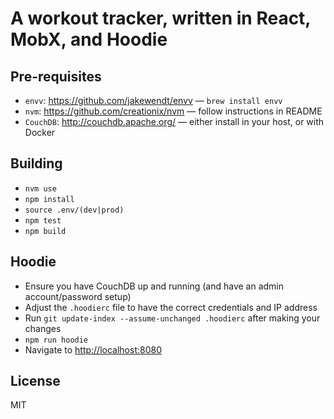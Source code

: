 # A workout tracker, written in React, MobX, and Hoodie

## Pre-requisites

- `envv`: https://github.com/jakewendt/envv &mdash; `brew install envv`
- `nvm`: https://github.com/creationix/nvm &mdash; follow instructions in README
- `CouchDB`: http://couchdb.apache.org/ &mdash; either install in your host, or with Docker

## Building

- `nvm use`
- `npm install`
- `source .env/(dev|prod)`
- `npm test`
- `npm build`

## Hoodie

- Ensure you have CouchDB up and running (and have an admin account/password setup)
- Adjust the `.hoodierc` file to have the correct credentials and IP address
- Run `git update-index --assume-unchanged .hoodierc` after making your changes
- `npm run hoodie`
- Navigate to [http://localhost:8080](http://localhost:8080)

## License

MIT
